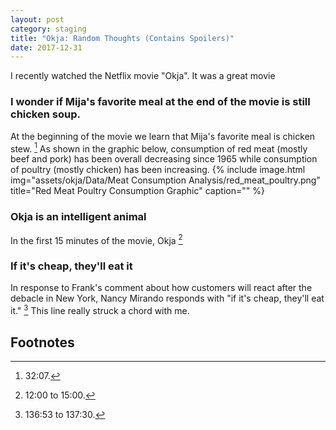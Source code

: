 ```yaml
---
layout: post
category: staging
title: "Okja: Random Thoughts (Contains Spoilers)"
date: 2017-12-31
---
```


I recently watched the Netflix movie "Okja".  It was a great movie

### I wonder if Mija's favorite meal at the end of the movie is still chicken soup.
At the beginning of the movie we learn that Mija's favorite meal is chicken stew. [^1]  As shown in the graphic below, consumption of red meat (mostly beef and pork) has been overall decreasing since 1965 while consumption of poultry (mostly chicken) has been increasing.
{% include image.html
            img="assets/okja/Data/Meat Consumption Analysis/red_meat_poultry.png"
            title="Red Meat Poultry Consumption Graphic"
            caption="" %}

### Okja is an intelligent animal
In the first 15 minutes of the movie, Okja [^2]

### If it's cheap, they'll eat it
In response to Frank's comment about how customers will react after the debacle in New York, Nancy Mirando responds with "if it's cheap, they'll eat it." [^3]  This line really struck a chord with me.

## Footnotes
[^1]: 32:07.
[^2]: 12:00 to 15:00.
[^3]: 136:53 to 137:30.
